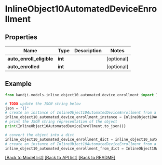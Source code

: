 # InlineObject10AutomatedDeviceEnrollment


## Properties

Name | Type | Description | Notes
------------ | ------------- | ------------- | -------------
**auto_enroll_eligible** | **int** |  | [optional] 
**auto_enrolled** | **int** |  | [optional] 

## Example

```python
from kandji.models.inline_object10_automated_device_enrollment import InlineObject10AutomatedDeviceEnrollment

# TODO update the JSON string below
json = "{}"
# create an instance of InlineObject10AutomatedDeviceEnrollment from a JSON string
inline_object10_automated_device_enrollment_instance = InlineObject10AutomatedDeviceEnrollment.from_json(json)
# print the JSON string representation of the object
print(InlineObject10AutomatedDeviceEnrollment.to_json())

# convert the object into a dict
inline_object10_automated_device_enrollment_dict = inline_object10_automated_device_enrollment_instance.to_dict()
# create an instance of InlineObject10AutomatedDeviceEnrollment from a dict
inline_object10_automated_device_enrollment_from_dict = InlineObject10AutomatedDeviceEnrollment.from_dict(inline_object10_automated_device_enrollment_dict)
```
[[Back to Model list]](../README.md#documentation-for-models) [[Back to API list]](../README.md#documentation-for-api-endpoints) [[Back to README]](../README.md)


